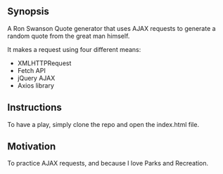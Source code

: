 ## Synopsis

A Ron Swanson Quote generator that uses AJAX requests to generate a random quote from the great man himself.

It makes a request using four different means:
- XMLHTTPRequest
- Fetch API
- jQuery AJAX
- Axios library

## Instructions

To have a play, simply clone the repo and open the index.html file.

## Motivation

To practice AJAX requests, and because I love Parks and Recreation.

